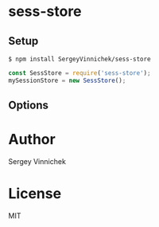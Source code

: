 # sess-store
## Setup

    $ npm install SergeyVinnichek/sess-store

```javascript
const SessStore = require('sess-store');
mySessionStore = new SessStore();
```

## Options

# Author

Sergey Vinnichek

# License

MIT

